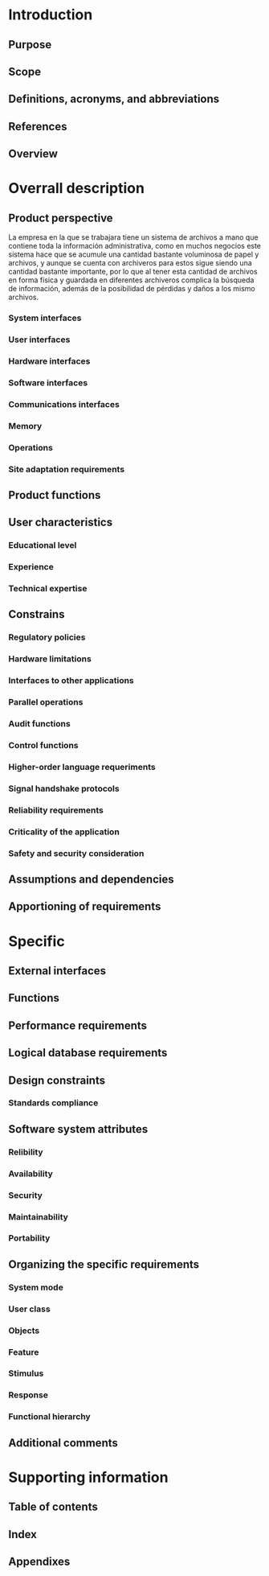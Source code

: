 # Introduction
## Purpose

## Scope
## Definitions, acronyms, and abbreviations
## References
## Overview
# Overrall description
## Product perspective
La empresa en la que se trabajara tiene un sistema de archivos a mano que contiene toda la información administrativa, como en muchos negocios este sistema hace que se acumule una cantidad bastante voluminosa de papel y archivos, y aunque se cuenta con archiveros para estos sigue siendo una cantidad bastante importante, por lo que al tener esta cantidad de archivos en forma física y guardada en diferentes archiveros complica la búsqueda de información, además de la posibilidad de pérdidas y daños a los mismo archivos.
### System interfaces
### User interfaces
### Hardware interfaces
### Software interfaces
### Communications interfaces
### Memory
### Operations
### Site adaptation requirements
## Product functions
## User characteristics
### Educational level
### Experience
### Technical expertise
## Constrains
### Regulatory policies
### Hardware limitations
### Interfaces to other applications
### Parallel operations
### Audit functions
### Control functions
### Higher-order language requeriments
### Signal handshake protocols
### Reliability requirements
### Criticality of the application
### Safety and security consideration
## Assumptions and dependencies
## Apportioning of requirements
# Specific 
## External interfaces
## Functions
## Performance requirements
## Logical database requirements
## Design constraints
### Standards compliance
## Software system attributes
### Relibility
### Availability
### Security
### Maintainability
### Portability
## Organizing the specific requirements
### System mode
### User class
### Objects
### Feature
### Stimulus
### Response
### Functional hierarchy
## Additional comments
# Supporting information
## Table of contents 
## Index
## Appendixes